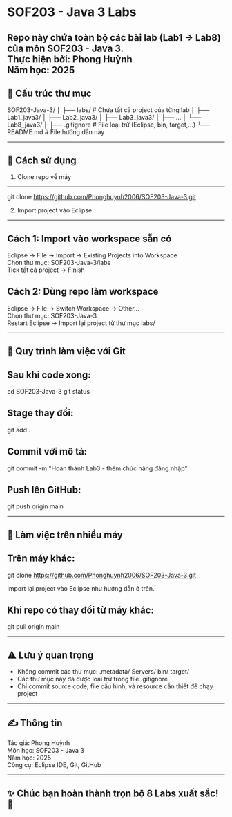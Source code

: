 # SOF203 - Java 3 Labs

Repo này chứa toàn bộ các bài lab (Lab1 → Lab8) của môn SOF203 - Java 3.  
Thực hiện bởi: Phong Huỳnh  
Năm học: 2025
-----------------------------------------------------------
📁 Cấu trúc thư mục
----------------------------------------------------------- 
SOF203-Java-3/
│
├── labs/                # Chứa tất cả project của từng lab
│   ├── Lab1_java3/
│   ├── Lab2_java3/
│   ├── Lab3_java3/
│   ├── ...
│   └── Lab8_java3/
│
├── .gitignore            # File loại trừ (Eclipse, bin, target,...)
└── README.md             # File hướng dẫn này

------------------------------------------------------------
🚀 Cách sử dụng
------------------------------------------------------------

1. Clone repo về máy
------------------------------------------------------------
git clone https://github.com/Phonghuynh2006/SOF203-Java-3.git


2. Import project vào Eclipse
------------------------------------------------------------

Cách 1: Import vào workspace sẵn có
------------------------------------
Eclipse → File → Import → Existing Projects into Workspace  
Chọn thư mục:
SOF203-Java-3/labs  
Tick tất cả project → Finish

Cách 2: Dùng repo làm workspace
------------------------------------
Eclipse → File → Switch Workspace → Other...  
Chọn thư mục:
SOF203-Java-3  
Restart Eclipse → Import lại project từ thư mục labs/


------------------------------------------------------------
🧭 Quy trình làm việc với Git
------------------------------------------------------------

Sau khi code xong:
------------------------------------
cd SOF203-Java-3
git status

Stage thay đổi:
------------------------------------
git add .

Commit với mô tả:
------------------------------------
git commit -m "Hoàn thành Lab3 - thêm chức năng đăng nhập"

Push lên GitHub:
------------------------------------
git push origin main


------------------------------------------------------------
🔄 Làm việc trên nhiều máy
------------------------------------------------------------

Trên máy khác:
------------------------------------
git clone https://github.com/Phonghuynh2006/SOF203-Java-3.git

Import lại project vào Eclipse như hướng dẫn ở trên.

Khi repo có thay đổi từ máy khác:
------------------------------------
git pull origin main


------------------------------------------------------------
⚠️ Lưu ý quan trọng
------------------------------------------------------------
- Không commit các thư mục:
  .metadata/
  Servers/
  bin/
  target/
- Các thư mục này đã được loại trừ trong file .gitignore
- Chỉ commit source code, file cấu hình, và resource cần thiết để chạy project


------------------------------------------------------------
✍️ Thông tin
------------------------------------------------------------
Tác giả: Phong Huỳnh  
Môn học: SOF203 - Java 3  
Năm học: 2025  
Công cụ: Eclipse IDE, Git, GitHub


------------------------------------------------------------
✨ Chúc bạn hoàn thành trọn bộ 8 Labs xuất sắc! 🚀
------------------------------------------------------------
